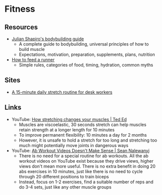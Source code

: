 # Fitness

## Resources

- [Julian Shapiro's bodybuilding guide](https://www.julian.com/guide/muscle/intro)
  - A complete guide to bodybuilding, universal principles of how to build
    muscle
  - Expectations, motivation, preparation, supplements, plans, nutrition
- [How to feed a runner](https://www.nytimes.com/guides/well/healthy-eating-for-runners)
  - Simple rules, categories of food, timing, hydration, common myths

## Sites

- [A 15-minute daily stretch routine for desk workers](https://stretch15.com/)

## Links

- YouTube:
  [How stretching changes your muscles | Ted Ed](https://youtu.be/g1pb2aK2we4)
  - Muscles are viscoelastic, 30 seconds stretch can help muscles retain
    strength at a longer length for 10 minutes
  - To improve permanent flexibility: 10 minutes a day for 2 months
  - However, it is unsafe to hold a stretch for too long and stretching too much
    might potentially move joints in dangerous ways
- YouTube:
  [Ab Workout Videos Doesn't Make Sense | Sean Nalewanyj](https://youtu.be/FXloHGTJ_k0)
  - There is no need for a special routine for ab workouts. All the ab workout
    videos on YouTube exist because they drive views, higher views don't mean
    more useful. There is no extra benefit in doing 20 abs exercises in 10
    minutes, just like there is no need to cycle through 20 different positions
    to train biceps
  - Instead, focus on 1-2 exercises, find a suitable number of reps and do 3-4
    sets, just like any other muscle groups
